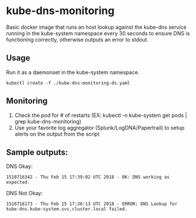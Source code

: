 # kube-dns-monitoring
Basic docker image that runs an host lookup against the kube-dns service running in the kube-system namespace every 30 seconds to ensure DNS is functioning correctly, otherwise outputs an error to stdout.


## Usage
Run it as a daemonset in the kube-system namespace.

```
kubectl create -f ./kube-dns-monitoring-ds.yaml
```

## Monitoring
1. Check the pod for # of restarts (EX: kubectl -n kube-system get pods | grep kube-dns-monitoring)
2. Use your favorite log aggregator (Splunk/LogDNA/Papertrail) to setup alerts on the output from the script

## Sample outputs:

DNS Okay:
```
1518716342 - Thu Feb 15 17:39:02 UTC 2018 - OK: DNS working as expected.
```

DNS Not Okay:
```
1518716173 - Thu Feb 15 17:36:13 UTC 2018 - ERROR: DNS Lookup for kube-dns.kube-system.svc.cluster.local failed.
```
